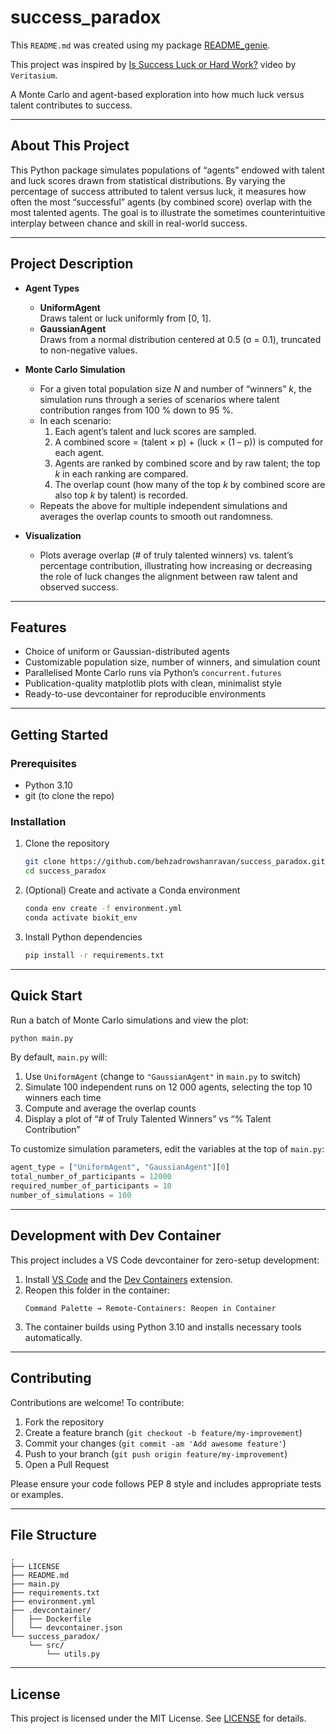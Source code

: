 # success_paradox

This `README.md` was created using my package [README_genie](https://github.com/browshanravan/README_genie).

This project was inspired by [Is Success Luck or Hard Work?](https://www.youtube.com/watch?v=3LopI4YeC4I) video by `Veritasium`.

A Monte Carlo and agent-based exploration into how much luck versus talent contributes to success.

---

## About This Project

This Python package simulates populations of “agents” endowed with talent and luck scores drawn from statistical distributions. By varying the percentage of success attributed to talent versus luck, it measures how often the most “successful” agents (by combined score) overlap with the most talented agents. The goal is to illustrate the sometimes counterintuitive interplay between chance and skill in real-world success.

---

## Project Description

- **Agent Types**  
  - **UniformAgent**  
    Draws talent or luck uniformly from [0, 1].  
  - **GaussianAgent**  
    Draws from a normal distribution centered at 0.5 (σ = 0.1), truncated to non-negative values.

- **Monte Carlo Simulation**  
  - For a given total population size _N_ and number of “winners” _k_, the simulation runs through a series of scenarios where talent contribution ranges from 100 % down to 95 %.  
  - In each scenario:  
    1. Each agent’s talent and luck scores are sampled.  
    2. A combined score = (talent × p) + (luck × (1 – p)) is computed for each agent.  
    3. Agents are ranked by combined score and by raw talent; the top _k_ in each ranking are compared.  
    4. The overlap count (how many of the top _k_ by combined score are also top _k_ by talent) is recorded.  
  - Repeats the above for multiple independent simulations and averages the overlap counts to smooth out randomness.

- **Visualization**  
  - Plots average overlap (# of truly talented winners) vs. talent’s percentage contribution, illustrating how increasing or decreasing the role of luck changes the alignment between raw talent and observed success.

---

## Features

- Choice of uniform or Gaussian-distributed agents  
- Customizable population size, number of winners, and simulation count  
- Parallelised Monte Carlo runs via Python’s `concurrent.futures`  
- Publication-quality matplotlib plots with clean, minimalist style  
- Ready-to-use devcontainer for reproducible environments  

---

## Getting Started

### Prerequisites

- Python 3.10  
- git (to clone the repo)  

### Installation

1. Clone the repository  
   ```bash
   git clone https://github.com/behzadrowshanravan/success_paradox.git
   cd success_paradox
   ```

2. (Optional) Create and activate a Conda environment  
   ```bash
   conda env create -f environment.yml
   conda activate biokit_env
   ```

3. Install Python dependencies  
   ```bash
   pip install -r requirements.txt
   ```

---

## Quick Start

Run a batch of Monte Carlo simulations and view the plot:

```bash
python main.py
```

By default, `main.py` will:

1. Use `UniformAgent` (change to `"GaussianAgent"` in `main.py` to switch)  
2. Simulate 100 independent runs on 12 000 agents, selecting the top 10 winners each time  
3. Compute and average the overlap counts  
4. Display a plot of “# of Truly Talented Winners” vs “% Talent Contribution”

To customize simulation parameters, edit the variables at the top of `main.py`:

```python
agent_type = ["UniformAgent", "GaussianAgent"][0]
total_number_of_participants = 12000
required_number_of_participants = 10
number_of_simulations = 100
```

---

## Development with Dev Container

This project includes a VS Code devcontainer for zero-setup development:

1. Install [VS Code](https://code.visualstudio.com/) and the [Dev Containers](https://code.visualstudio.com/docs/remote/containers) extension.  
2. Reopen this folder in the container:  
   ```text
   Command Palette → Remote-Containers: Reopen in Container
   ```  
3. The container builds using Python 3.10 and installs necessary tools automatically.  

---

## Contributing

Contributions are welcome! To contribute:

1. Fork the repository  
2. Create a feature branch (`git checkout -b feature/my-improvement`)  
3. Commit your changes (`git commit -am 'Add awesome feature'`)  
4. Push to your branch (`git push origin feature/my-improvement`)  
5. Open a Pull Request  

Please ensure your code follows PEP 8 style and includes appropriate tests or examples.

---

## File Structure

```
.
├── LICENSE
├── README.md
├── main.py
├── requirements.txt
├── environment.yml
├── .devcontainer/
│   ├── Dockerfile
│   └── devcontainer.json
└── success_paradox/
    └── src/
        └── utils.py
```

---

## License

This project is licensed under the MIT License. See [LICENSE](LICENSE) for details.